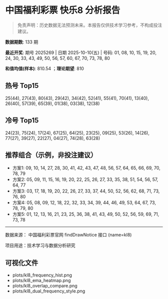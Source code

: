 # 中国福利彩票 快乐8 分析报告

> 免责声明：历史数据无法预测未来。本报告仅供技术学习参考，不构成投注建议。


**数据期数**: 133 期

**最近开奖**: 期号 2025269 | 日期 2025-10-10(五) | 号码: 01, 08, 10, 15, 19, 20, 24, 30, 33, 43, 49, 50, 56, 57, 60, 67, 70, 73, 78, 80

**和值均值(样本)**: 810.54 ；**理论期望**: 810


## 热号 Top15

25(44), 27(43), 80(43), 29(42), 34(42), 52(41), 55(41), 70(41), 13(40), 26(40), 57(39), 65(39), 01(38), 03(38), 12(38)


## 冷号 Top15

24(23), 75(24), 17(24), 67(25), 64(25), 23(25), 09(25), 53(26), 14(26), 77(27), 39(27), 22(27), 04(27), 74(28), 63(28)


## 推荐组合（示例，非投注建议）

- 方案1: 09, 10, 14, 27, 28, 30, 41, 42, 43, 47, 48, 56, 57, 64, 65, 66, 69, 70, 78, 79
- 方案2: 05, 09, 11, 15, 16, 19, 20, 22, 25, 26, 27, 33, 35, 38, 51, 54, 56, 57, 64, 77
- 方案3: 03, 17, 18, 19, 20, 22, 26, 27, 33, 37, 44, 50, 52, 56, 62, 68, 71, 73, 76, 80
- 方案4: 05, 08, 09, 12, 18, 22, 32, 33, 34, 39, 44, 46, 49, 53, 64, 67, 73, 78, 79, 80
- 方案5: 01, 12, 13, 16, 21, 23, 25, 36, 38, 41, 43, 49, 50, 52, 56, 59, 69, 71, 73, 78

---

数据来源： 中国福利彩票官网 findDrawNotice 接口 (name=kl8)

项目用途：技术学习与数据分析研究


## 可视化文件

- plots/kl8_frequency_hist.png
- plots/kl8_ema_heatmap.png
- plots/kl8_overlap_compare.png
- plots/kl8_dual_frequency_style.png